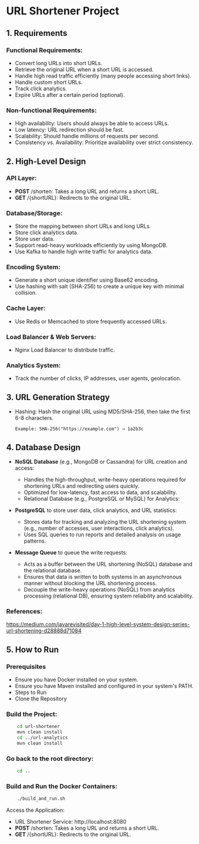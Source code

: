 # URL Shortener Project

## 1. Requirements

### Functional Requirements:
* Convert long URLs into short URLs. 
* Retrieve the original URL when a short URL is accessed.
* Handle high read traffic efficiently (many people accessing short links). 
* Handle custom short URLs. 
* Track click analytics. 
* Expire URLs after a certain period (optional).

### Non-functional Requirements:
* High availability: Users should always be able to access URLs.
* Low latency: URL redirection should be fast.
* Scalability: Should handle millions of requests per second.
* Consistency vs. Availability: Prioritize availability over strict consistency.

## 2. High-Level Design

### API Layer:
* **POST** /shorten: Takes a long URL and returns a short URL.
* **GET** /{shortURL}: Redirects to the original URL.

### Database/Storage:

* Store the mapping between short URLs and long URLs.
* Store click analytics data.
* Store user data.
* Support read-heavy workloads efficiently by using MongoDB.
* Use Kafka to handle high write traffic for analytics data.

### Encoding System:
* Generate a short unique identifier using Base62 encoding.
* Use hashing with salt (SHA-256) to create a unique key with minimal collision.

### Cache Layer:
* Use Redis or Memcached to store frequently accessed URLs.

### Load Balancer & Web Servers:
* Nginx Load Balancer to distribute traffic.

### Analytics System:
* Track the number of clicks, IP addresses, user agents, geolocation.

## 3. URL Generation Strategy

* Hashing: Hash the original URL using MD5/SHA-256, then take the first 6-8 characters.

    `Example: SHA-256("https://example.com") → 1a2b3c`

## 4. Database Design
* **NoSQL Database** (e.g., MongoDB or Cassandra) for URL creation and access:

  * Handles the high-throughput, write-heavy operations required for shortening URLs and redirecting users quickly.
  * Optimized for low-latency, fast access to data, and scalability.
  * Relational Database (e.g., PostgreSQL or MySQL) for Analytics:


* **PostgreSQL** to store user data, click analytics, and URL statistics:
  * Stores data for tracking and analyzing the URL shortening system (e.g., number of accesses, user interactions, click analytics).
  * Uses SQL queries to run reports and detailed analysis on usage patterns.


* **Message Queue** to queue the write requests:
  * Acts as a buffer between the URL shortening (NoSQL) database and the relational database.
  * Ensures that data is written to both systems in an asynchronous manner without blocking the URL shortening process.
  * Decouple the write-heavy operations (NoSQL) from analytics processing (relational DB), ensuring system reliability and scalability.


### References:
https://medium.com/javarevisited/day-1-high-level-system-design-series-url-shortening-d28888d71084


## 5. How to Run
### Prerequisites
* Ensure you have Docker installed on your system.
* Ensure you have Maven installed and configured in your system's PATH.
* Steps to Run
* Clone the Repository

### Build the Project:
```bash
    cd url-shortener
    mvn clean install
    cd ../url-analytics
    mvn clean install
```

### Go back to the root directory:
```bash
    cd ..
```

### Build and Run the Docker Containers:
```bash
    ./build_and_run.sh
```

Access the Application:  
* URL Shortener Service: http://localhost:8080
* **POST** /shorten: Takes a long URL and returns a short URL.
* **GET** /{shortURL}: Redirects to the original URL.
